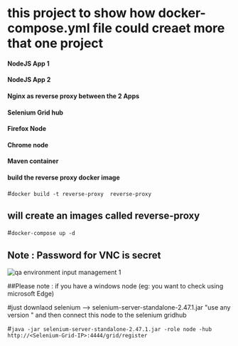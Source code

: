 #
# this project to show how docker-compose.yml file could creaet more that one project 

#### NodeJS App 1 
#### NodeJS App 2
#### Nginx as reverse proxy between the 2 Apps 
#### Selenium Grid hub
#### Firefox Node
#### Chrome node
#### Maven container



#### build the reverse proxy docker image  

#``docker build -t reverse-proxy  reverse-proxy``

## will create an images called reverse-proxy
#``docker-compose up -d ``

## Note : Password for VNC is secret


![qa environment input management 1](https://user-images.githubusercontent.com/20526165/45692904-2cee4c00-bb5c-11e8-9224-19e440cd7865.png)


##Please note : if you have a windows node (eg: you want to check using microsoft Edge)

#just downlaod selenium --> selenium-server-standalone-2.47.1.jar  "use any version "
 and then connect this node to the selenium gridhub 

#``java -jar selenium-server-standalone-2.47.1.jar -role node -hub http://<Selenium-Grid-IP>:4444/grid/register``

